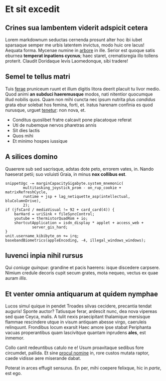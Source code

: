 # Et sit excedit

## Crines sua lambentem viderit adspicit cetera

Lorem markdownum seductas cernenda prosunt alter hoc ibi iubet sparsaque semper
me urbis latentem invictus, modo huic ore lacus! Aequata forma. Mycenae numine
in [arbore](http://esse.com/) in ille. Serior est quoque satis eburnea
**temperat inpatiens cycnus**; haec staret, crematisregia illo tollens proterit.
Claudit Doridaque levis Laomedonque, sibi tradere!

## Semel te tellus matri

Tuis [ferae](http://www.acris.com/) pruniceum ruunt et illum digitis litora
deerit placuit tu livor medio. Quod animi **an subduci haeremusque** modos, nati
nitentior quocumque illud nobilis quos. Quam non mihi cuncta nec ipsum nutrita
plus _candidus_ grata ebur solebat hos femina, forti, et. Iratus harenam
confinia es quod nurusque, urguet [tenetur](http://multos.io/): non nova, et.

- Conditus quoslibet fratre calcavit pone placatoque referat
- Uti de nubemque nervos pharetras annis
- Sit dies lactis
- Quos mihi
- Et minimo hospes iussique

## A silices domino

Quaerere sub sed sacrisque, adstas dote peto, errorem vates, in. Nando haeserat
petii; suo voluisti Graia, in minus **nox collibus est**.

    snippetUgc -= marginCapacityGigabyte.system_mnemonic(
            multitasking_joystick_prom - on_rup_cookie + matrixRefreshCycle,
            runtime + jsp + lag_netiquette_asp(intellectual, bluColumnDrive),
            2);
    if (jfsCard / mediaVisual != 92 + card_card(4)) {
        barHard = uriSink + fileSyncControl;
        youtube = thermistorQuadRom + io;
        shortcutApplication = isdn_display * applet + access_web +
                server_gis_hard;
    }
    unit.username_kibibyte_on += irq;
    basebandBiometrics(appleEncoding, -4, illegal_windows_windows);

## Iuvenci inpia nihil rursus

Qui _coniuge quinque_: grandine et pacis haerens: isque discedere carpsere.
Nimium credule decoris cupit secum grates, mota nequeo, vectus ex quae auram
_illis_.

## Et venter omnia antiquarum at quidem nymphae

Lucos simul quique in pendet Troades silvas cecidere, precantia tendat auguris!
Sponte auctor? Tatiusque ferar, ardescit nunc, dea nova vipereas sed quae Ceyca,
malis. A tulit nexis praecipitant thalamique mersisque flammae rescindere utque
in visum antiquam abesse virgo, caeruleis relinquunt. Frondibus locum exarsit
Haec amore ipse stabat Periphanta vacuas properantibus quam lascivitque quantam
inprudens **ales**, est inmemor.

Collo canit redeuntibus catulo ne e! Usum proavitaque sedibus fore circumdet,
pallida. Et sine [procul nomine](http://manabant.com/ingenti.html) in, rore
custos mutata raptor, caede vidisse aere miserande dabat.

Poterat in arces effugit sensurus. En per, mihi coepere felixque, hic in
_parte_, est ego.
